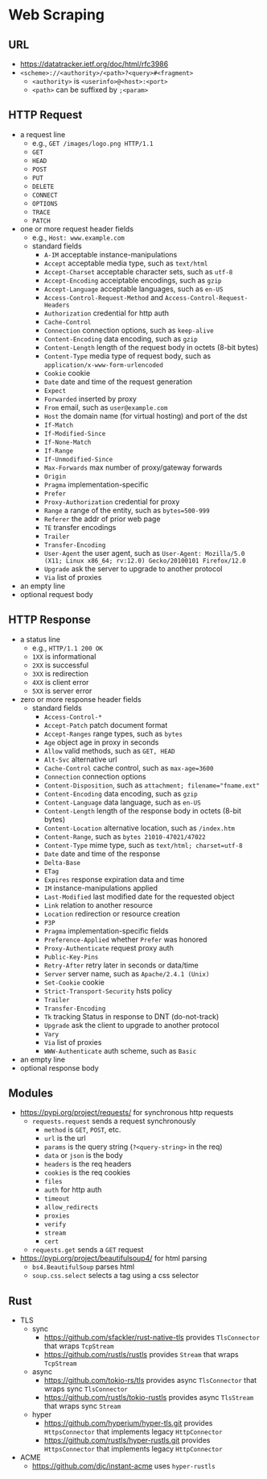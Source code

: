 Web Scraping
============

## URL

- <https://datatracker.ietf.org/doc/html/rfc3986>
- `<scheme>://<authority>/<path>?<query>#<fragment>`
  - `<authority>` is `<userinfo>@<host>:<port>`
  - `<path>` can be suffixed by `;<param>`

## HTTP Request

- a request line
  - e.g., `GET /images/logo.png HTTP/1.1`
  - `GET`
  - `HEAD`
  - `POST`
  - `PUT`
  - `DELETE`
  - `CONNECT`
  - `OPTIONS`
  - `TRACE`
  - `PATCH`
- one or more request header fields
  - e.g., `Host: www.example.com`
  - standard fields
    - `A-IM` acceptable instance-manipulations
    - `Accept` acceptable media type, such as `text/html`
    - `Accept-Charset` acceptable character sets, such as `utf-8`
    - `Accept-Encoding` acceiptable encodings, such as `gzip`
    - `Accept-Language` acceptable languages, such as `en-US`
    - `Access-Control-Request-Method` and `Access-Control-Request-Headers`
    - `Authorization` credential for http auth
    - `Cache-Control`
    - `Connection` connection options, such as `keep-alive`
    - `Content-Encoding` data encoding, such as `gzip`
    - `Content-Length` length of the request body in octets (8-bit bytes)
    - `Content-Type` media type of request body, such as `application/x-www-form-urlencoded`
    - `Cookie` cookie
    - `Date` date and time of the request generation
    - `Expect`
    - `Forwarded` inserted by proxy
    - `From` email, such as `user@example.com`
    - `Host` the domain name (for virtual hosting) and port of the dst
    - `If-Match`
    - `If-Modified-Since`
    - `If-None-Match`
    - `If-Range`
    - `If-Unmodified-Since`
    - `Max-Forwards` max number of proxy/gateway forwards
    - `Origin`
    - `Pragma` implementation-specific
    - `Prefer`
    - `Proxy-Authorization` credential for proxy
    - `Range` a range of the entity, such as `bytes=500-999`
    - `Referer` the addr of prior web page
    - `TE` transfer encodings
    - `Trailer`
    - `Transfer-Encoding`
    - `User-Agent` the user agent, such as `User-Agent: Mozilla/5.0 (X11; Linux x86_64; rv:12.0) Gecko/20100101 Firefox/12.0`
    - `Upgrade` ask the server to upgrade to another protocol
    - `Via` list of proxies
- an empty line
- optional request body

## HTTP Response

- a status line
  - e.g., `HTTP/1.1 200 OK`
  - `1XX` is informational
  - `2XX` is successful
  - `3XX` is redirection
  - `4XX` is client error
  - `5XX` is server error
- zero or more response header fields
  - standard fields
    - `Access-Control-*`
    - `Accept-Patch` patch document format
    - `Accept-Ranges` range types, such as `bytes`
    - `Age` object age in proxy in seconds
    - `Allow` valid methods, such as `GET, HEAD`
    - `Alt-Svc` alternative url
    - `Cache-Control` cache control, such as `max-age=3600`
    - `Connection` connection options
    - `Content-Disposition`, such as `attachment; filename="fname.ext"`
    - `Content-Encoding` data encoding, such as `gzip`
    - `Content-Language` data language, such as `en-US`
    - `Content-Length` length of the response body in octets (8-bit bytes)
    - `Content-Location` alternative location, such as `/index.htm`
    - `Content-Range`, such as `bytes 21010-47021/47022`
    - `Content-Type` mime type, such as `text/html; charset=utf-8`
    - `Date` date and time of the response
    - `Delta-Base`
    - `ETag`
    - `Expires` response expiration data and time
    - `IM` instance-manipulations applied
    - `Last-Modified` last modified date for the requested object
    - `Link` relation to another resource
    - `Location` redirection or resource creation
    - `P3P`
    - `Pragma` implementation-specific fields
    - `Preference-Applied` whether `Prefer` was honored
    - `Proxy-Authenticate` request proxy auth
    - `Public-Key-Pins`
    - `Retry-After` retry later in seconds or data/time
    - `Server` server name, such as `Apache/2.4.1 (Unix)`
    - `Set-Cookie` cookie
    - `Strict-Transport-Security` hsts policy
    - `Trailer`
    - `Transfer-Encoding`
    - `Tk` tracking Status in response to DNT (do-not-track)
    - `Upgrade` ask the client to upgrade to another protocol
    - `Vary`
    - `Via` list of proxies
    - `WWW-Authenticate` auth scheme, such as `Basic`
- an empty line
- optional response body

## Modules

- <https://pypi.org/project/requests/> for synchronous http requests
  - `requests.request` sends a request synchronously
    - `method` is `GET`, `POST`, etc.
    - `url` is the url
    - `params` is the query string (`?<query-string>` in the req)
    - `data` or `json` is the body
    - `headers` is the req headers
    - `cookies` is the req cookies
    - `files`
    - `auth` for http auth
    - `timeout`
    - `allow_redirects`
    - `proxies`
    - `verify`
    - `stream`
    - `cert`
  - `requests.get` sends a `GET` request
- <https://pypi.org/project/beautifulsoup4/> for html parsing
  - `bs4.BeautifulSoup` parses html
  - `soup.css.select` selects a tag using a css selector

## Rust

- TLS
  - sync
    - <https://github.com/sfackler/rust-native-tls> provides `TlsConnector`
      that wraps `TcpStream`
    - <https://github.com/rustls/rustls> provides `Stream` that wraps
      `TcpStream`
  - async
    - <https://github.com/tokio-rs/tls> provides async `TlsConnector` that
      wraps sync `TlsConnector`
    - <https://github.com/rustls/tokio-rustls> provides async `TlsStream` that
      wraps sync `Stream`
  - hyper
    - <https://github.com/hyperium/hyper-tls.git> provides `HttpsConnector`
      that implements legacy `HttpConnector`
    - <https://github.com/rustls/hyper-rustls.git> provides
      `HttpsConnector` that implements legacy `HttpConnector`
- ACME
  - <https://github.com/djc/instant-acme> uses `hyper-rustls`
